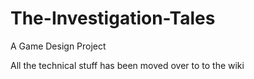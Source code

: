 # The-Investigation-Tales

A Game Design Project

All the technical stuff has been moved over to to the wiki
